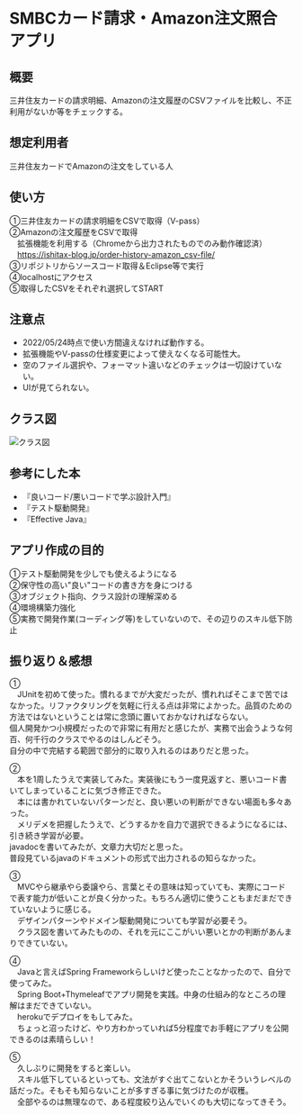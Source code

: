 # SMBCカード請求・Amazon注文照合アプリ
## 概要
三井住友カードの請求明細、Amazonの注文履歴のCSVファイルを比較し、不正利用がないか等をチェックする。
## 想定利用者
三井住友カードでAmazonの注文をしている人
## 使い方
①三井住友カードの請求明細をCSVで取得（V-pass）  
②Amazonの注文履歴をCSVで取得  
　拡張機能を利用する（Chromeから出力されたものでのみ動作確認済）  
　https://ishitax-blog.jp/order-history-amazon_csv-file/  
③リポジトリからソースコード取得＆Eclipse等で実行  
④localhostにアクセス  
⑤取得したCSVをそれぞれ選択してSTART  
## 注意点
* 2022/05/24時点で使い方間違えなければ動作する。
* 拡張機能やV-passの仕様変更によって使えなくなる可能性大。
* 空のファイル選択や、フォーマット違いなどのチェックは一切設けていない。
* UIが見てられない。

## クラス図
![クラス図](https://user-images.githubusercontent.com/57442960/170486015-2b5e3523-3c05-4a7d-be48-9a1a1a51c649.png)

## 参考にした本
* 『良いコード/悪いコードで学ぶ設計入門』
* 『テスト駆動開発』
* 『Effective Java』

## アプリ作成の目的
①テスト駆動開発を少しでも使えるようになる  
②保守性の高い"良い"コードの書き方を身につける  
③オブジェクト指向、クラス設計の理解深める  
④環境構築力強化  
⑤実務で開発作業(コーディング等)をしていないので、その辺りのスキル低下防止  

 ## 振り返り＆感想
①  
　JUnitを初めて使った。慣れるまでが大変だったが、慣れればそこまで苦ではなかった。リファクタリングを気軽に行える点は非常によかった。品質のための方法ではないということは常に念頭に置いておかなければならない。  
個人開発かつ小規模だったので非常に有用だと感じたが、実務で出会うような何百、何千行のクラスでやるのはしんどそう。  
自分の中で完結する範囲で部分的に取り入れるのはありだと思った。  

②  
　本を1周したうえで実装してみた。実装後にもう一度見返すと、悪いコード書いてしまっていることに気づき修正できた。  
　本には書かれていないパターンだと、良い悪いの判断ができない場面も多々あった。  
　メリデメを把握したうえで、どうするかを自力で選択できるようになるには、引き続き学習が必要。  
  javadocを書いてみたが、文章力大切だと思った。  
  普段見ているjavaのドキュメントの形式で出力されるの知らなかった。

③  
　MVCやら継承やら委譲やら、言葉とその意味は知っていても、実際にコードで表す能力が低いことが良く分かった。もちろん適切に使うこともまだまだできていないように感じる。  
　デザインパターンやドメイン駆動開発についても学習が必要そう。  
　クラス図を書いてみたものの、それを元にここがいい悪いとかの判断があんまりできていない。  

④  
　Javaと言えばSpring Frameworkらしいけど使ったことなかったので、自分で使ってみた。  
　Spring Boot+Thymeleafでアプリ開発を実践。中身の仕組み的なところの理解はまだできていない。  
　herokuでデプロイをもしてみた。  
　ちょっと沼ったけど、やり方わかっていれば5分程度でお手軽にアプリを公開できるのは素晴らしい！  

⑤  
　久しぶりに開発をすると楽しい。  
　スキル低下しているといっても、文法がすぐ出てこないとかそういうレベルの話だった。そもそも知らないことが多すぎる事に気づけたのが収穫。  
　全部やるのは無理なので、ある程度絞り込んでいくのも大切になってきそう。  
